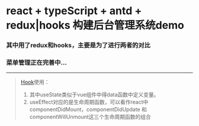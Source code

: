 # react + typeScript + antd + redux|hooks 构建后台管理系统demo
### 其中用了redux和hooks，主要是为了进行两者的对比
### 菜单管理正在完善中...
----------
> [Hook](https://react.docschina.org/docs/hooks-intro.html)使用：
> 1. 其中useState类似于vue组件中得data函数中定义变量。
> 2. useEffect对应的是生命周期函数，可以看作react中componentDidMount，componentDidUpdate 和 componentWillUnmount这三个生命周期函数的组合
